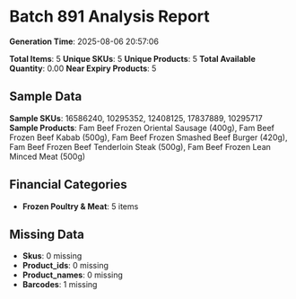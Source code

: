 # Batch 891 Analysis Report

**Generation Time**: 2025-08-06 20:57:06

**Total Items**: 5
**Unique SKUs**: 5
**Unique Products**: 5
**Total Available Quantity**: 0.00
**Near Expiry Products**: 5

## Sample Data
**Sample SKUs**: 16586240, 10295352, 12408125, 17837889, 10295717
**Sample Products**: Fam Beef Frozen Oriental Sausage (400g), Fam Beef Frozen Beef Kabab (500g), Fam Beef Frozen Smashed Beef Burger (420g), Fam Beef Frozen Beef Tenderloin Steak (500g), Fam Beef Frozen Lean Minced Meat (500g)

## Financial Categories
- **Frozen Poultry & Meat**: 5 items

## Missing Data
- **Skus**: 0 missing
- **Product_ids**: 0 missing
- **Product_names**: 0 missing
- **Barcodes**: 1 missing
